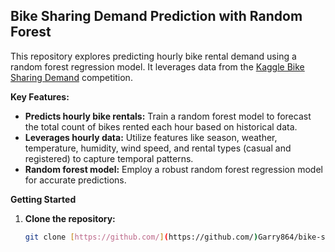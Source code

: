 ## Bike Sharing Demand Prediction with Random Forest

This repository explores predicting hourly bike rental demand using a random forest regression model. It leverages data from the [Kaggle Bike Sharing Demand](https://www.kaggle.com/c/bike-sharing-demand) competition.

**Key Features:**

* **Predicts hourly bike rentals:** Train a random forest model to forecast the total count of bikes rented each hour based on historical data.
* **Leverages hourly data:** Utilize features like season, weather, temperature, humidity, wind speed, and rental types (casual and registered) to capture temporal patterns.
* **Random forest model:** Employ a robust random forest regression model for accurate predictions.

**Getting Started**

1. **Clone the repository:**

   ```bash
   git clone [https://github.com/](https://github.com/)Garry864/bike-sharing-demand-prediction.git


